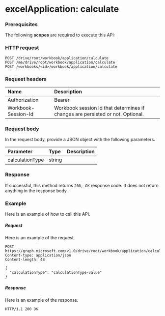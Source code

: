 # excelApplication: calculate


### Prerequisites
The following **scopes** are required to execute this API: 
### HTTP request
<!-- { "blockType": "ignored" } -->
```http
POST /drive/root/workbook/application/calculate
POST /me/drive/root/workbook/application/calculate
POST /workbooks/<id>/workbook/application/calculate

```
### Request headers
| Name       | Description|
|:---------------|:----------|
| Authorization  | Bearer <code>|
| Workbook-Session-Id  | Workbook session Id that determines if changes are persisted or not. Optional.|

### Request body
In the request body, provide a JSON object with the following parameters.

| Parameter	   | Type	|Description|
|:---------------|:--------|:----------|
|calculationType|string||

### Response
If successful, this method returns `200, OK` response code. It does not return anything in the response body.

### Example
Here is an example of how to call this API.
##### Request
Here is an example of the request.
<!-- {
  "blockType": "request",
  "name": "excelapplication_calculate"
}-->
```http
POST https://graph.microsoft.com/v1.0/drive/root/workbook/application/calculate
Content-type: application/json
Content-length: 48

{
  "calculationType": "calculationType-value"
}
```

##### Response
Here is an example of the response. 
<!-- {
  "blockType": "response",
  "truncated": true,
  "@odata.type": "microsoft.graph.none"
} -->
```http
HTTP/1.1 200 OK
```

<!-- uuid: 8fcb5dbc-d5aa-4681-8e31-b001d5168d79
2015-10-25 14:57:30 UTC -->
<!-- {
  "type": "#page.annotation",
  "description": "excelApplication: calculate",
  "keywords": "",
  "section": "documentation",
  "tocPath": ""
}-->